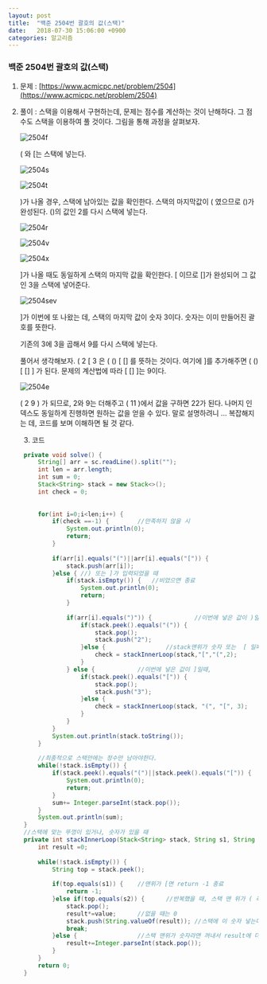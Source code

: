 ```yaml
---
layout: post
title:  "백준 2504번 괄호의 값(스택)"
date:   2018-07-30 15:06:00 +0900
categories: 알고리즘
---
```


### 백준 2504번 괄호의 값(스택)

1. 문제 : [https://www.acmicpc.net/problem/2504](https://www.acmicpc.net/problem/2504)

2. 풀이 : 스택을 이용해서 구현하는데, 문제는 점수를 계산하는 것이 난해하다. 그 점수도 스택을 이용하여 풀 것이다. 그림을 통해 과정을 살펴보자.

    ![2504f](https://user-images.githubusercontent.com/33653318/43379573-1ffee4c6-9408-11e8-945c-5cdf4ba3dae6.png)

   ( 와 [는 스택에 넣는다.  

   ![2504s](https://user-images.githubusercontent.com/33653318/43379575-206bd95a-9408-11e8-8f03-1441c1200eac.png)

   ![2504t](https://user-images.githubusercontent.com/33653318/43379577-20c47eac-9408-11e8-8009-122e6036a364.png)

   )가 나올 경우, 스택에 남아있는 값을 확인한다. 스택의 마지막값이 ( 였으므로 ()가 완성된다. ()의 값인 2를 다시 스택에 넣는다.

   ![2504r](https://user-images.githubusercontent.com/33653318/43379574-202a73b6-9408-11e8-8031-de1d4d75c6fd.png)

   

   ![2504v](https://user-images.githubusercontent.com/33653318/43379578-20ef7e72-9408-11e8-81cb-a6dd798a9d43.png)

   ![2504x](https://user-images.githubusercontent.com/33653318/43379571-1fa661c0-9408-11e8-955a-4488a9f3afea.png)

   ]가 나올 때도 동일하게 스택의 마지막 값을 확인한다. [ 이므로  []가 완성되어 그 값인 3을 스택에 넣어준다. 

   ![2504sev](https://user-images.githubusercontent.com/33653318/43379576-209851d8-9408-11e8-93ad-0c2ebc60fbf7.png)

   ]가 이번에 또 나왔는 데, 스택의 마지막 값이 숫자 3이다.  숫자는 이미 만들어진 괄호를 뜻한다.

   기존의 3에 3을 곱해서 9를 다시 스택에 넣는다. 

   풀어서 생각해보자. ( 2 [ 3 은 ( () [ [] 를 뜻하는 것이다. 여기에 ]를 추가해주면 ( () [ [] ] 가 된다. 문제의 계산법에 따라 [ [] ]는 9이다.

   ![2504e](https://user-images.githubusercontent.com/33653318/43379572-1fd25f50-9408-11e8-9b23-e6d0ba0fcd91.png)

   ( 2 9 ) 가 되므로, 2와 9는 더해주고 (  11 )에서 값을 구하면 22가 된다.  나머지 인덱스도 동일하게 진행하면 원하는 값을 얻을 수 있다. 말로 설명하려니 ... 복잡해지는 데, 코드를 보며 이해하면 될 것 같다.

   

   3. 코드

   ```java
   	private void solve() {
   		String[] arr = sc.readLine().split("");
   		int len = arr.length;
   		int sum = 0;
   		Stack<String> stack = new Stack<>();
   		int check = 0;
   		
   		
   		for(int i=0;i<len;i++) {
   			if(check ==-1) {		//만족하지 않을 시
   				System.out.println(0);
   				return;
   			}
   			
   			if(arr[i].equals("(")||arr[i].equals("[")) {
   				stack.push(arr[i]);
   			}else {	//) 또는 ]가 입력되었을 때
   				if(stack.isEmpty()) {	//비었으면 종료
   					System.out.println(0);
   					return;
   				}
   				
   				if(arr[i].equals(")")) {			//이번에 넣은 값이 )일때, 
   					if(stack.peek().equals("(")) {
   						stack.pop();
   						stack.push("2");
   					}else {					//stack맨위가 숫자 또는  [ 일때.  
   						check = stackInnerLoop(stack,"[","(",2);
   					}
   				} else {			//이번에 넣은 값이 ]일때, 
   					if(stack.peek().equals("[")) {
   						stack.pop();
   						stack.push("3");
   					}else {
   						check = stackInnerLoop(stack, "(", "[", 3);
   					}
   				}
   			}
   			System.out.println(stack.toString());
   		}
   		
   		//최종적으로 스택안에는 정수만 남아야한다.
   		while(!stack.isEmpty()) {
   			if(stack.peek().equals("(")||stack.peek().equals("[")) {
   				System.out.println(0);
   				return;
   			}
   			sum+= Integer.parseInt(stack.pop());
   		}
   		System.out.println(sum);
   	}
   	//스택에 맞는 뚜껑이 있거나, 숫자가 있을 때
   	private int stackInnerLoop(Stack<String> stack, String s1, String s2, int value) {
   		int result =0;
   		
   		while(!stack.isEmpty()) {	
   			String top = stack.peek();
   			
   			if(top.equals(s1)) {	//맨위가 [면 return -1 종료
   				return -1;
   			}else if(top.equals(s2)) {		//반복했을 때, 스택 맨 위가 ( 라면 
   				stack.pop();
   				result*=value;		//없을 때는 0
   				stack.push(String.valueOf(result));	//스택에 이 숫자 넣는다.
   				break;
   			}else {					//스택 맨위가 숫자라면 꺼내서 result에 더한다.
   				result+=Integer.parseInt(stack.pop());
   			}
   		}
   		return 0;
   	}
   
   ```